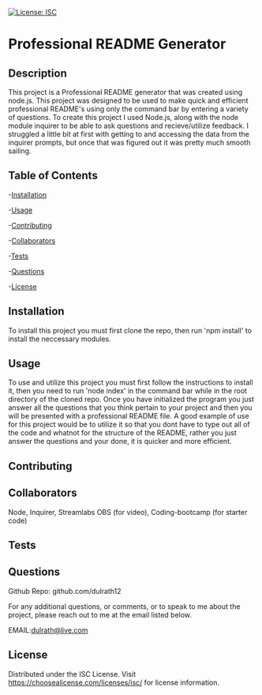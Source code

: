
[![License: ISC](https://img.shields.io/badge/License-ISC-blue.svg)](https://opensource.org/licenses/ISC)

# Professional README Generator

## Description
This project is a Professional README generator that was created using node.js. This project was designed to be used to make quick and efficient professional README's using only the command bar by entering a variety of questions. To create this project I used Node.js, along with the node module inquirer to be able to ask questions and recieve/utilize feedback. I struggled a little bit at first with getting to and accessing the data from the inquirer prompts, but once that was figured out it was pretty much smooth sailing. 

## Table of Contents

-[Installation](#Installation)

-[Usage](#Usage)

-[Contributing](#Contributing)

-[Collaborators](#Collaborators)

-[Tests](#Tests)

-[Questions](#Questions)

-[License](#License)

## Installation
To install this project you must first clone the repo, then run 'npm install' to install the neccessary modules.

## Usage
To use and utilize this project you must first follow the instructions to install it, then you need to run 'node index' in the command bar while in the root directory of the cloned repo. Once you have initialized the program you just answer all the questions that you think pertain to your project and then you will be presented with a professional README file. A good example of use for this project would be to utilize it so that you dont have to type out all of the code and whatnot for the structure of the README, rather you just answer the questions and your done, it is quicker and more efficient.

## Contributing


## Collaborators
Node, Inquirer, Streamlabs OBS (for video), Coding-bootcamp (for starter code)

## Tests


## Questions
Github Repo: github.com/dulrath12

For any additional questions, or comments, or to speak to me about the project, please reach out to me at the email listed below.

EMAIL:dulrath@live.com

## License
Distributed under the ISC License. Visit https://choosealicense.com/licenses/isc/ for license information.

